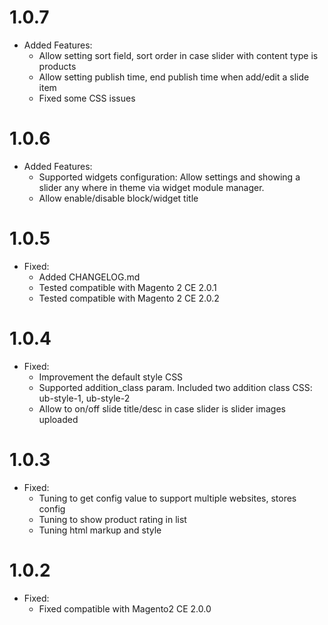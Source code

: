 1.0.7
=====
* Added Features:
    * Allow setting sort field, sort order in case slider with content type is products
    * Allow setting publish time, end publish time when add/edit a slide item
    * Fixed some CSS issues
    
1.0.6
=============
* Added Features:
    * Supported widgets configuration: Allow settings and showing a slider any where in theme via widget module manager.
    * Allow enable/disable block/widget title
    
1.0.5
=============
* Fixed:
    * Added CHANGELOG.md
    * Tested compatible with Magento 2 CE 2.0.1
    * Tested compatible with Magento 2 CE 2.0.2
    
1.0.4
=============
* Fixed:
    * Improvement the default style CSS
    * Supported addition_class param. Included two addition class CSS: ub-style-1, ub-style-2
    * Allow to on/off slide title/desc in case slider is slider images uploaded
    
1.0.3
=============
* Fixed:
    * Tuning to get config value to support multiple websites, stores config
    * Tuning to show product rating in list
    * Tuning html markup and style
    
1.0.2
=============
* Fixed:
    * Fixed compatible with Magento2 CE 2.0.0


